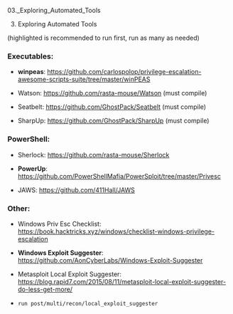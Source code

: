 03._Exploring_Automated_Tools

03. Exploring Automated Tools

(highlighted is recommended to run first, run as many as needed)
### Executables: 

- **winpeas**: https://github.com/carlospolop/privilege-escalation-awesome-scripts-suite/tree/master/winPEAS

- Watson: https://github.com/rasta-mouse/Watson (must compile)

- Seatbelt: https://github.com/GhostPack/Seatbelt (must compile)

- SharpUp: https://github.com/GhostPack/SharpUp (must compile)

### PowerShell:

- Sherlock: https://github.com/rasta-mouse/Sherlock

- **PowerUp**: https://github.com/PowerShellMafia/PowerSploit/tree/master/Privesc

- JAWS: https://github.com/411Hall/JAWS

### Other:

- Windows Priv Esc Checklist: https://book.hacktricks.xyz/windows/checklist-windows-privilege-escalation

- **Windows Exploit Suggester**: https://github.com/AonCyberLabs/Windows-Exploit-Suggester

- Metasploit Local Exploit Suggester: https://blog.rapid7.com/2015/08/11/metasploit-local-exploit-suggester-do-less-get-more/
- `run post/multi/recon/local_exploit_suggester`